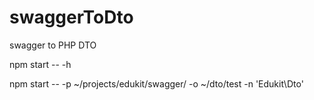 # swaggerToDto
swagger to PHP DTO

npm start -- -h

npm start -- -p ~/projects/edukit/swagger/ -o ~/dto/test -n 'Edukit\Dto'                                         